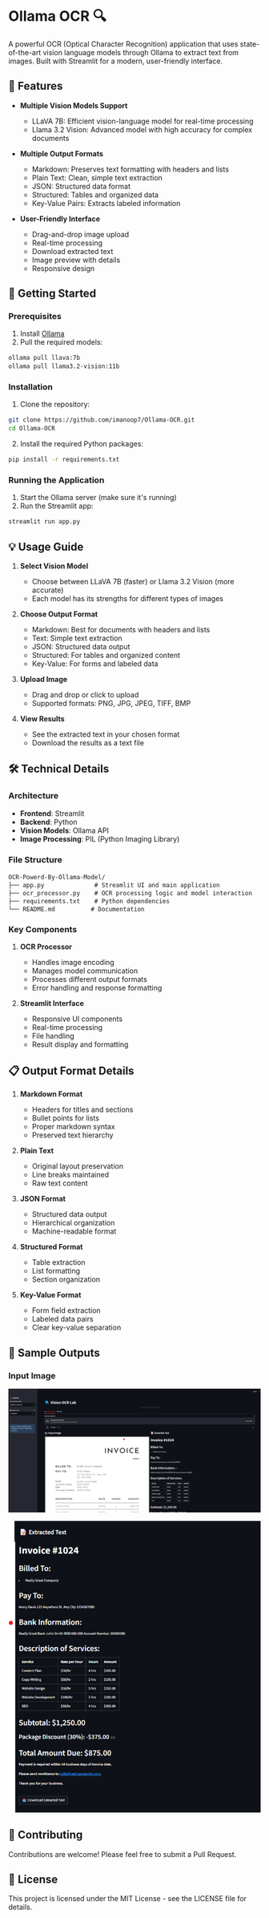 # Ollama OCR 🔍

A powerful OCR (Optical Character Recognition) application that uses state-of-the-art vision language models through Ollama to extract text from images. Built with Streamlit for a modern, user-friendly interface.

## 🌟 Features

- **Multiple Vision Models Support**
  - LLaVA 7B: Efficient vision-language model for real-time processing
  - Llama 3.2 Vision: Advanced model with high accuracy for complex documents

- **Multiple Output Formats**
  - Markdown: Preserves text formatting with headers and lists
  - Plain Text: Clean, simple text extraction
  - JSON: Structured data format
  - Structured: Tables and organized data
  - Key-Value Pairs: Extracts labeled information

- **User-Friendly Interface**
  - Drag-and-drop image upload
  - Real-time processing
  - Download extracted text
  - Image preview with details
  - Responsive design

## 🚀 Getting Started

### Prerequisites

1. Install [Ollama](https://ollama.ai/)
2. Pull the required models:
```bash
ollama pull llava:7b
ollama pull llama3.2-vision:11b
```

### Installation

1. Clone the repository:
```bash
git clone https://github.com/imanoop7/Ollama-OCR.git
cd Ollama-OCR
```

2. Install the required Python packages:
```bash
pip install -r requirements.txt
```

### Running the Application

1. Start the Ollama server (make sure it's running)
2. Run the Streamlit app:
```bash
streamlit run app.py
```

## 💡 Usage Guide

1. **Select Vision Model**
   - Choose between LLaVA 7B (faster) or Llama 3.2 Vision (more accurate)
   - Each model has its strengths for different types of images

2. **Choose Output Format**
   - Markdown: Best for documents with headers and lists
   - Text: Simple text extraction
   - JSON: Structured data output
   - Structured: For tables and organized content
   - Key-Value: For forms and labeled data

3. **Upload Image**
   - Drag and drop or click to upload
   - Supported formats: PNG, JPG, JPEG, TIFF, BMP

4. **View Results**
   - See the extracted text in your chosen format
   - Download the results as a text file

## 🛠️ Technical Details

### Architecture

- **Frontend**: Streamlit
- **Backend**: Python
- **Vision Models**: Ollama API
- **Image Processing**: PIL (Python Imaging Library)

### File Structure

```
OCR-Powerd-By-Ollama-Model/
├── app.py              # Streamlit UI and main application
├── ocr_processor.py    # OCR processing logic and model interaction
├── requirements.txt    # Python dependencies
└── README.md          # Documentation
```

### Key Components

1. **OCR Processor**
   - Handles image encoding
   - Manages model communication
   - Processes different output formats
   - Error handling and response formatting

2. **Streamlit Interface**
   - Responsive UI components
   - Real-time processing
   - File handling
   - Result display and formatting

## 📋 Output Format Details

1. **Markdown Format**
   - Headers for titles and sections
   - Bullet points for lists
   - Proper markdown syntax
   - Preserved text hierarchy

2. **Plain Text**
   - Original layout preservation
   - Line breaks maintained
   - Raw text content

3. **JSON Format**
   - Structured data output
   - Hierarchical organization
   - Machine-readable format

4. **Structured Format**
   - Table extraction
   - List formatting
   - Section organization

5. **Key-Value Format**
   - Form field extraction
   - Labeled data pairs
   - Clear key-value separation

## 📸 Sample Outputs

### Input Image
![Output](output\image.png)

![Markdown](output\markdown.png)

## 🤝 Contributing

Contributions are welcome! Please feel free to submit a Pull Request.

## 📝 License

This project is licensed under the MIT License - see the LICENSE file for details.

